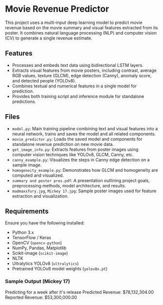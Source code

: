 # Movie Revenue Predictor

This project uses a multi-input deep learning model to predict movie revenue based on the movie summary and visual features extracted from its poster. It combines natural language processing (NLP) and computer vision (CV) to generate a single revenue estimate.

## Features

- Processes and embeds text data using bidirectional LSTM layers.
- Extracts visual features from movie posters, including contrast, average RGB values, texture (GLCM), edge detection (Canny), anomaly score, and detected people (YOLOv8).
- Combines textual and numerical features in a single model for prediction.
- Provides both training script and inference module for standalone predictions.

## Files

- `model.py`: Main training pipeline combining text and visual features into a neural network, trains and saves the model and all related components.
- `movie_predictor.py`: Loads the saved model and components for standalone revenue prediction on new movie data.
- `get_image_info.py`: Extracts features from poster images using computer vision techniques like YOLOv8, GLCM, Canny, etc.
- `canny_example.py`: Visualizes the steps in Canny edge detection on a sample image.
- `homogeneity_example.py`: Demonstrates how GLCM and homogeneity are computed and visualized.
- `summary and poster pres.pdf`: A presentation outlining project goals, preprocessing methods, model architecture, and results.
- `madmaxxfury.jpg`, `Mickey 17.jpg`: Sample poster images used for feature extraction and visualization.

## Requirements

Ensure you have the following installed:

- Python 3.x
- TensorFlow / Keras
- OpenCV (`opencv-python`)
- NumPy, Pandas, Matplotlib
- Scikit-image (`scikit-image`)
- NLTK
- Ultralytics YOLOv8 (`ultralytics`)
- Pretrained YOLOv8 model weights (`yolov8x.pt`)

### Sample Output (Mickey 17)

Predicting for a week after it's release
Predicted Revenue: \$78,132,304.00  
Reported Revenue: \$53,300,000.00
